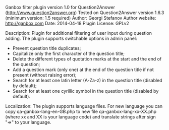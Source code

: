 Ganbox filter plugin version 1.0 for Question2Answer (http://www.question2answer.org)
Tested on Question2Answer version 1.6.3 (minimum version: 1.5 required)
Author: Georgi Stefanov
Author website: http://ganbox.com
Date: 2014-04-18
Plugin License: GPLv2

Description: 
Plugin for additional filtering of user input during question adding. The plugin supports switchable options in admin panel:
- Prevent question title duplicates;
- Capitalize only the first character of the question title;
- Delete the different types of quotation marks at the start and the end of the question;
- Add a question mark (only one) at the end of the question title if not present (without raising error);
- Search for at least one latin letter (A-Za-z) in the question title (disabled by default);
- Search for at least one cyrillic symbol in the question title (disabled by default).

Localization:
The plugin supports language files. For new language you can copy qa-ganbox-lang-en-GB.php to new file qa-ganbox-lang-xx-XX.php (where xx and XX is your language code) and translate strings after sign "=>" to your language.
